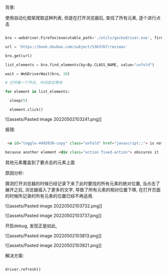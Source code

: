 背景:

使用自动化框架爬取这种列表, 但是在打开浏览器后, 查找了所有元素, 逐个进行点击


```python

bro = webdriver.Firefox(executable_path='./utils/geckodriver.exe', firefox_binary='U://FireFox/Firefox/firefox.exe')

url = 'https://book.douban.com/subject/5363767/reviews'

bro.get(url)

list_elements = bro.find_elements(by=By.CLASS_NAME, value="unfold")

wait = WebDriverWait(bro, 10)

# 打开每一个节点, 中间显式等待

for element in list_elements:

  sleep(5)

  element.click()

```

![[assets/Pasted image 20220502103241.png]]

报错:

```html

 <a id="toggle-4495930-copy" class="unfold" href="javascript:;"> is not clickable at point (479,887)

because another element <div class="action fixed-action"> obscures it

```

其他元素覆盖到了要点击的元素上面

原因分析:

猜测打开浏览器的时候已经记录下来了此时要找的所有元素的绝对位置, 当点击了展开之后, 浏览器插入了更多的文字, 导致了所有元素的相对位置下移, 在打开页面的时候所记录的所有元素的位置已经不再适用.

![[assets/Pasted image 20220502103732.png]]

![[assets/Pasted image 20220502103737.png]]

  

开启debug, 发现正是如此,

![[assets/Pasted image 20220502103813.png]]

![[assets/Pasted image 20220502103821.png]]

解决方案:

```python

driver.refresh()

```

